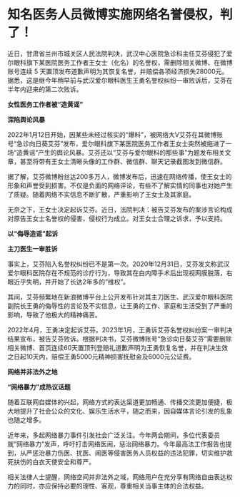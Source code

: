 # 知名医务人员微博实施网络名誉侵权，判了！

近日，甘肃省兰州市城关区人民法院判决，武汉中心医院急诊科主任艾芬侵犯了爱尔眼科旗下某医院医务工作者王女士（化名）的名誉权，需删除相关微博、在微博账号连续 5
天置顶发布道歉声明为其恢复名誉，并赔偿各项经济损失28000元。据悉，这是继今年稍早前与武汉爱尔眼科医生王勇名誉权纠纷一审败诉后，艾芬在半年内迎来的第二次败诉。

**女性医务工作者被“造黄谣”**

**深陷舆论风暴**

2022年1月12日开始，因某些未经过核实的“爆料”，被网络大V艾芬在其微博账号“急诊向日葵艾芬”发布，爱尔眼科旗下某医院医务工作者王女士突然被拖进了一场“造黄谣”产生的舆论风暴。艾芬还以“艾芬与爱尔眼科的那些事”为题发布相关文章，甚至将带有王女士清晰头像的工作群、微信群、聊天记录截图发到微信群。

据了解，艾芬微博粉丝达200多万人，微博发布后，迅速在网络传播，使王女士的形象和声誉受到损害。不仅是负面的网络评论，有些不了解实情的同事也对她产生了质疑。随着网络不实信息不断扩散，严重影响了王女士及其家庭。

无奈之下，王女士决定起诉艾芬。近日，法院判决：被告艾芬发布的案涉言论构成对原告王女士名誉权的侵害，侵权行为成立。对王女士合理之诉求，予以支持。

**以“侮辱造谣”起诉**

**主刀医生一审胜诉**

事实上，艾芬陷入名誉权纠纷已不是第一次。2020年12月31日，艾芬发文称武汉爱尔眼科医院存在不规范的诊疗行为，导致其在白内障手术后出现视网膜脱落，右眼近乎失明，并开始了长达2年多的“维权”。

其间，艾芬频繁地在新浪微博平台上公开发布针对其主刀医生、武汉爱尔眼科医院副院长王勇的侮辱性的言论及不实信息，让王勇的工作、家庭和生活受到了严重的影响，导致了他极大的精神痛苦。

2022年4月，王勇决定起诉艾芬。2023年1月，王勇诉艾芬名誉权纠纷案一审判决结果宣布，被告艾芬败诉。根据判决书，艾芬微博账号“急诊向日葵艾芬”需要删除相关微博、首页连续60天置顶刊登赔礼道歉声明为王勇恢复名誉，并在判决生效之日起10天内，赔偿王勇5000元精神损害抚慰金及6000元公证费。

**网络并非法外之地**

**“网络暴力”成热议话题**

随着互联网自媒体的兴起，网络方式的表达渠道更加畅通、传播交流更加便捷，极大地提升了社会公众的文化、娱乐生活水平，随之而来，因自媒体言论引发的乱象也随之增多。

近年来，多起网络暴力事件引发社会广泛关注。今年两会期间，多位代表委员就“网络暴力”发声，呼吁打击网络医闹，惩治网络暴力。今年最高法工作报告也提到，从严惩治暴力伤医、扰医、闹医等侵害医务人员权益的违法犯罪，切实维护救死扶伤的白衣天使安全和尊严。

相关法律人士提醒，网络空间并非法外之域，网络用户在充分享有网络自由表达权力的同时，亦应保持必要的理性、客观，尊重相关当事主体的合法权益。

